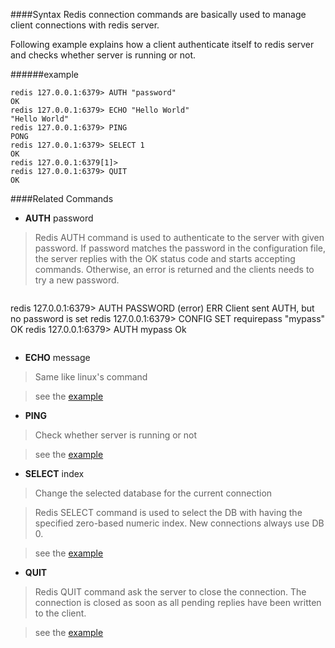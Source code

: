 ####Syntax
Redis connection commands are basically used to manage client connections with redis server.

Following example explains how a client authenticate itself to redis server and checks whether server is running or not.

######example
```
redis 127.0.0.1:6379> AUTH "password"
OK
redis 127.0.0.1:6379> ECHO "Hello World"
"Hello World"
redis 127.0.0.1:6379> PING
PONG
redis 127.0.0.1:6379> SELECT 1
OK
redis 127.0.0.1:6379[1]>
redis 127.0.0.1:6379> QUIT
OK
```

####Related Commands

* **AUTH** password

> Redis AUTH command is used to authenticate to the server with given password. If password matches the password in the configuration file, the server replies with the OK status code and starts accepting commands. Otherwise, an error is returned and the clients needs to try a new password.

> ```
redis 127.0.0.1:6379> AUTH PASSWORD
(error) ERR Client sent AUTH, but no password is set
redis 127.0.0.1:6379> CONFIG SET requirepass "mypass"
OK
redis 127.0.0.1:6379> AUTH mypass
Ok
> ```

* **ECHO** message

> Same like linux's command

> see the [example](#example)

* **PING**

> Check whether server is running or not

> see the [example](#example)


* **SELECT** index

> Change the selected database for the current connection

> Redis SELECT command is used to select the DB with having the specified zero-based numeric index. New connections always use DB 0.

> see the [example](#example)

* **QUIT**

> Redis QUIT command ask the server to close the connection. The connection is closed as soon as all pending replies have been written to the client.

> see the [example](#example)
